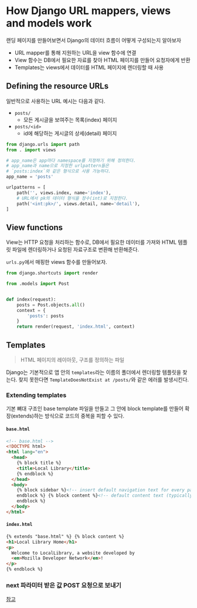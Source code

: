 # How Django URL mappers, views and models work

랜딩 페이지를 만들어보면서 Django의 데이터 흐름이 어떻게 구성되는지 알아보자

- URL mapper를 통해 지원하는 URL을 view 함수에 연결
- View 함수는 DB에서 필요한 자료를 찾아 HTML 페이지를 만들어 요청자에게 반환
- Templates는 views에서 데이터를 HTML 페이지에 렌더링할 때 사용

## Defining the resource URLs

일반적으로 사용하는 URL 예시는 다음과 같다.

- `posts/`
  - 모든 게시글을 보여주는 목록(index) 페이지
- `posts/<id>`
  - id에 해당하는 게시글의 상세(detail) 페이지

```python
from django.urls import path
from . import views

# app_name은 app마다 namespace를 지정하기 위해 정의한다.
# app_name과 name으로 지정한 urlpattern들은
# `posts:index`와 같은 형식으로 사용 가능하다.
app_name = 'posts'

urlpatterns = [
    path('', views.index, name='index'),
    # URL에서 pk의 데이터 형식을 정수(int)로 지정한다.
    path('<int:pk>/', views.detail, name='detail'),
]
```

## View functions

View는 HTTP 요청을 처리하는 함수로, DB에서 필요한 데이터를 가져와 HTML 템플릿 파일에 렌더링하거나 요청된 자료구조로 변환해 반환해준다.

`urls.py`에서 매핑한 views 함수를 만들어보자.

```python
from django.shortcuts import render

from .models import Post


def index(request):
    posts = Post.objects.all()
    context = {
        'posts': posts
    }
    return render(request, 'index.html', context)
```

## Templates

> HTML 페이지의 레이아웃, 구조를 정의하는 파일

Django는 기본적으로 앱 안의 `templates`라는 이름의 폴더에서 렌더링할 템플릿을 찾는다. 찾지 못한다면 `TemplateDoesNotExist at /posts/`와 같은 에러를 발생시킨다.

### Extending templates

기본 뼈대 구조인 base template 파일을 만들고 그 안에 block template를 만들어 확장(extends)하는 방식으로 코드의 중복을 피할 수 있다.

#### `base.html`

```html
<!-- base.html -->
<!DOCTYPE html>
<html lang="en">
  <head>
    {% block title %}
    <title>Local Library</title>
    {% endblock %}
  </head>
  <body>
    {% block sidebar %}<!-- insert default navigation text for every page -->{%
    endblock %} {% block content %}<!-- default content text (typically empty) -->{%
    endblock %}
  </body>
</html>
```

#### `index.html`

```html
{% extends "base.html" %} {% block content %}
<h1>Local Library Home</h1>
<p>
  Welcome to LocalLibrary, a website developed by
  <em>Mozilla Developer Network</em>!
</p>
{% endblock %}
```

### next 파라미터 받은 값 POST 요청으로 보내기

[참고](https://stackoverflow.com/questions/16750464/django-redirect-after-login-not-working-next-not-posting)
